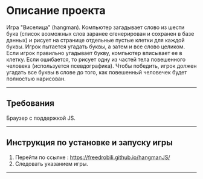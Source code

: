 # Описание проекта

Игра "Виселица" (hangman). Компьютер загадывает слово из шести букв (список возможных слов заранее сгенерирован и сохранен в базе данных) и рисует на странице отдельные пустые клетки для каждой буквы. Игрок пытается угадать буквы, а затем и все слово целиком. Если игрок правильно угадывает букву, компьютер вписывает ее в клетку. Если ошибается, то рисует одну из частей тела повешенного человека (используется псевдографика). Чтобы победить, игрок должен угадать все буквы в слове до того, как повешенный человечек будет полностью нарисован.

* * *

## Требования

Браузер с поддержкой JS.

* * *

## Инструкция по установке и запуску игры

1. Перейти по ссылке : <https://freedrobili.github.io/hangmanJS/>
2. Следовать указанием игры.

* * *